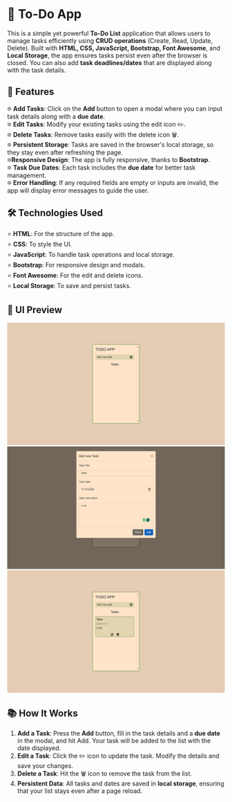 # 📝 To-Do App

This is a simple yet powerful **To-Do List** application that allows users to manage tasks efficiently using **CRUD operations** (Create, Read, Update, Delete). Built with **HTML, CSS, JavaScript, Bootstrap, Font Awesome**, and **Local Storage**, the app ensures tasks persist even after the browser is closed. You can also add **task deadlines/dates** that are displayed along with the task details.

## 🚀 Features

🔯 **Add Tasks**: Click on the **Add** button to open a modal where you can input task details along with a **due date**.  
🔯 **Edit Tasks**: Modify your existing tasks using the edit icon ✏️.  
🔯 **Delete Tasks**: Remove tasks easily with the delete icon 🗑️.  
🔯 **Persistent Storage**: Tasks are saved in the browser's local storage, so they stay even after refreshing the page.  
🔯**Responsive Design**: The app is fully responsive, thanks to **Bootstrap**.  
🔯 **Task Due Dates**: Each task includes the **due date** for better task management.  
🔯 **Error Handling**: If any required fields are empty or inputs are invalid, the app will display error messages to guide the user.

## 🛠️ Technologies Used

⭐ **HTML**: For the structure of the app.  
⭐ **CSS**: To style the UI.  
⭐ **JavaScript**: To handle task operations and local storage.  
⭐ **Bootstrap**: For responsive design and modals.  
⭐ **Font Awesome**: For the edit and delete icons.  
⭐ **Local Storage**: To save and persist tasks.

## 🎨 UI Preview

![App task page](img/Home.png)
![App module page](img/modal.png)
![App task list page](img/Task-list.png)

## 📚 How It Works

1. **Add a Task**: Press the **Add** button, fill in the task details and a **due date** in the modal, and hit Add. Your task will be added to the list with the date displayed.
2. **Edit a Task**: Click the ✏️ icon to update the task. Modify the details and save your changes.
3. **Delete a Task**: Hit the 🗑️ icon to remove the task from the list.
4. **Persistent Data**: All tasks and dates are saved in **local storage**, ensuring that your list stays even after a page reload.
